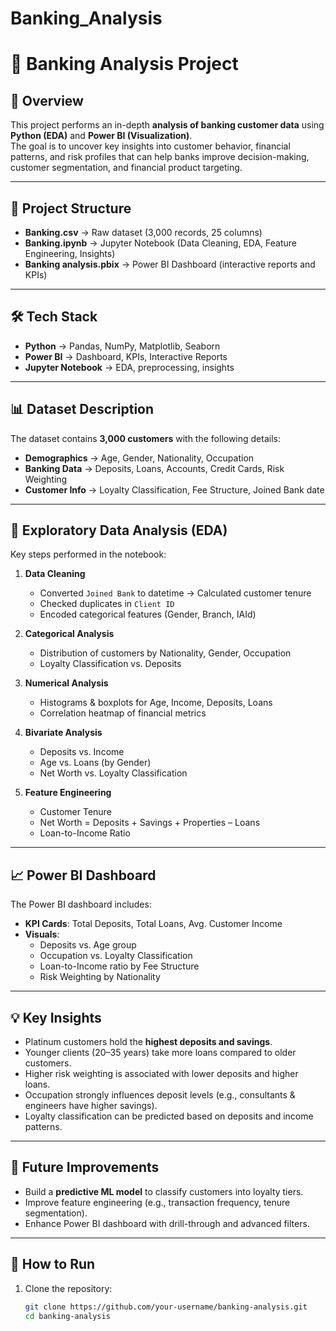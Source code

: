 # Banking_Analysis
# 🏦 Banking Analysis Project

## 📌 Overview
This project performs an in-depth **analysis of banking customer data** using **Python (EDA)** and **Power BI (Visualization)**.  
The goal is to uncover key insights into customer behavior, financial patterns, and risk profiles that can help banks improve decision-making, customer segmentation, and financial product targeting.

---

## 📂 Project Structure
- **Banking.csv** → Raw dataset (3,000 records, 25 columns)  
- **Banking.ipynb** → Jupyter Notebook (Data Cleaning, EDA, Feature Engineering, Insights)  
- **Banking analysis.pbix** → Power BI Dashboard (interactive reports and KPIs)  

---

## 🛠 Tech Stack
- **Python** → Pandas, NumPy, Matplotlib, Seaborn  
- **Power BI** → Dashboard, KPIs, Interactive Reports  
- **Jupyter Notebook** → EDA, preprocessing, insights  

---

## 📊 Dataset Description
The dataset contains **3,000 customers** with the following details:
- **Demographics** → Age, Gender, Nationality, Occupation  
- **Banking Data** → Deposits, Loans, Accounts, Credit Cards, Risk Weighting  
- **Customer Info** → Loyalty Classification, Fee Structure, Joined Bank date  

---

## 🔎 Exploratory Data Analysis (EDA)
Key steps performed in the notebook:
1. **Data Cleaning**
   - Converted `Joined Bank` to datetime → Calculated customer tenure  
   - Checked duplicates in `Client ID`  
   - Encoded categorical features (Gender, Branch, IAId)  

2. **Categorical Analysis**
   - Distribution of customers by Nationality, Gender, Occupation  
   - Loyalty Classification vs. Deposits  

3. **Numerical Analysis**
   - Histograms & boxplots for Age, Income, Deposits, Loans  
   - Correlation heatmap of financial metrics  

4. **Bivariate Analysis**
   - Deposits vs. Income  
   - Age vs. Loans (by Gender)  
   - Net Worth vs. Loyalty Classification  

5. **Feature Engineering**
   - Customer Tenure  
   - Net Worth = Deposits + Savings + Properties – Loans  
   - Loan-to-Income Ratio  

---

## 📈 Power BI Dashboard
The Power BI dashboard includes:
- **KPI Cards**: Total Deposits, Total Loans, Avg. Customer Income  
- **Visuals**:
  - Deposits vs. Age group  
  - Occupation vs. Loyalty Classification  
  - Loan-to-Income ratio by Fee Structure  
  - Risk Weighting by Nationality  

---

## 💡 Key Insights
- Platinum customers hold the **highest deposits and savings**.  
- Younger clients (20–35 years) take more loans compared to older customers.  
- Higher risk weighting is associated with lower deposits and higher loans.  
- Occupation strongly influences deposit levels (e.g., consultants & engineers have higher savings).  
- Loyalty classification can be predicted based on deposits and income patterns.  

---

## 🚀 Future Improvements
- Build a **predictive ML model** to classify customers into loyalty tiers.  
- Improve feature engineering (e.g., transaction frequency, tenure segmentation).  
- Enhance Power BI dashboard with drill-through and advanced filters.  

---

## 📌 How to Run
1. Clone the repository:
   ```bash
   git clone https://github.com/your-username/banking-analysis.git
   cd banking-analysis

